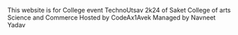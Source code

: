This website is for College event TechnoUtsav 2k24 of Saket College of arts Science and Commerce
Hosted by CodeAx1Avek
Managed by Navneet Yadav 

